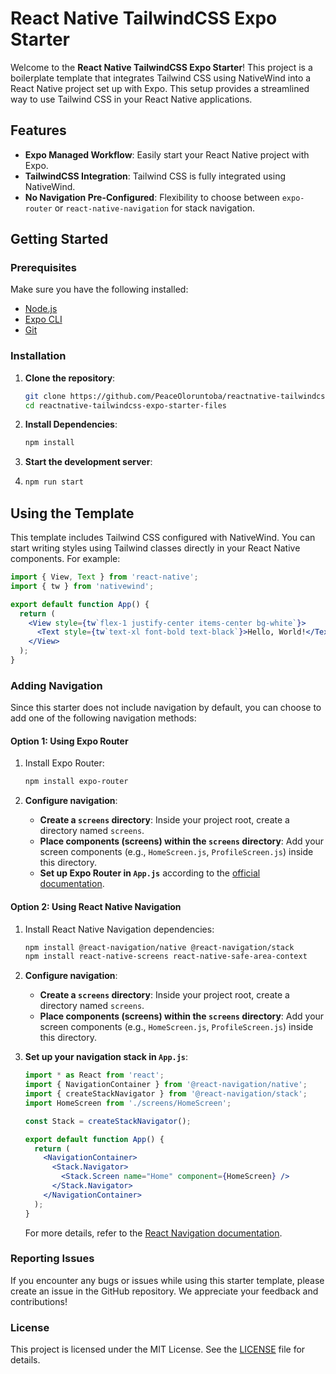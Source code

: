 # React Native TailwindCSS Expo Starter

Welcome to the **React Native TailwindCSS Expo Starter**! This project is a boilerplate template that integrates Tailwind CSS using NativeWind into a React Native project set up with Expo. This setup provides a streamlined way to use Tailwind CSS in your React Native applications.

## Features

- **Expo Managed Workflow**: Easily start your React Native project with Expo.
- **TailwindCSS Integration**: Tailwind CSS is fully integrated using NativeWind.
- **No Navigation Pre-Configured**: Flexibility to choose between `expo-router` or `react-native-navigation` for stack navigation.

## Getting Started

### Prerequisites

Make sure you have the following installed:

- [Node.js](https://nodejs.org/)
- [Expo CLI](https://docs.expo.dev/get-started/installation/)
- [Git](https://git-scm.com/)

### Installation

1. **Clone the repository**:
   ```bash
   git clone https://github.com/PeaceOloruntoba/reactnative-tailwindcss-expo-starter-files.git
   cd reactnative-tailwindcss-expo-starter-files
   ```
2. **Install Dependencies**:
   ```bash
   npm install
   ```
3. **Start the development server**:
4. ```bash
   npm run start
   ```
## Using the Template

This template includes Tailwind CSS configured with NativeWind. You can start writing styles using Tailwind classes directly in your React Native components. For example:

```jsx
import { View, Text } from 'react-native';
import { tw } from 'nativewind';

export default function App() {
  return (
    <View style={tw`flex-1 justify-center items-center bg-white`}>
      <Text style={tw`text-xl font-bold text-black`}>Hello, World!</Text>
    </View>
  );
}
```
### Adding Navigation

Since this starter does not include navigation by default, you can choose to add one of the following navigation methods:

#### Option 1: Using Expo Router

1. Install Expo Router:

   ```bash
   npm install expo-router
   ```
2. **Configure navigation**:
   - **Create a `screens` directory**: 
     Inside your project root, create a directory named `screens`.
   - **Place components (screens) within the `screens` directory**: 
     Add your screen components (e.g., `HomeScreen.js`, `ProfileScreen.js`) inside this directory.
   - **Set up Expo Router in `App.js`** according to the [official documentation](https://docs.expo.dev/versions/latest/sdk/screens/).

#### Option 2: Using React Native Navigation

1. Install React Native Navigation dependencies:

   ```bash
   npm install @react-navigation/native @react-navigation/stack
   npm install react-native-screens react-native-safe-area-context
   ```
2. **Configure navigation**:
   - **Create a `screens` directory**: 
     Inside your project root, create a directory named `screens`.
   - **Place components (screens) within the `screens` directory**: 
     Add your screen components (e.g., `HomeScreen.js`, `ProfileScreen.js`) inside this directory.
3. **Set up your navigation stack in `App.js`**:

   ```jsx
   import * as React from 'react';
   import { NavigationContainer } from '@react-navigation/native';
   import { createStackNavigator } from '@react-navigation/stack';
   import HomeScreen from './screens/HomeScreen';

   const Stack = createStackNavigator();

   export default function App() {
     return (
       <NavigationContainer>
         <Stack.Navigator>
           <Stack.Screen name="Home" component={HomeScreen} />
         </Stack.Navigator>
       </NavigationContainer>
     );
   }
   ```
   For more details, refer to the [React Navigation documentation](https://reactnavigation.org/).

### Reporting Issues

If you encounter any bugs or issues while using this starter template, please create an issue in the GitHub repository. We appreciate your feedback and contributions!

### License

This project is licensed under the MIT License. See the [LICENSE](LICENSE) file for details.
